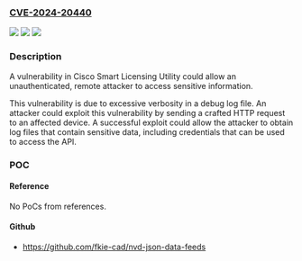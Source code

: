 ### [CVE-2024-20440](https://cve.mitre.org/cgi-bin/cvename.cgi?name=CVE-2024-20440)
![](https://img.shields.io/static/v1?label=Product&message=Cisco%20Smart%20License%20Utility&color=blue)
![](https://img.shields.io/static/v1?label=Version&message=%3D%202.1.0%20&color=brighgreen)
![](https://img.shields.io/static/v1?label=Vulnerability&message=Insertion%20of%20Sensitive%20Information%20into%20Log%20File&color=brighgreen)

### Description

A vulnerability in Cisco Smart Licensing Utility could allow an unauthenticated, remote attacker to access sensitive information.This vulnerability is due to excessive verbosity in a debug log file. An attacker could exploit this vulnerability by sending a crafted HTTP request to an affected device. A successful exploit could allow the attacker to obtain log files that contain sensitive data, including credentials that can be used to access the API.

### POC

#### Reference
No PoCs from references.

#### Github
- https://github.com/fkie-cad/nvd-json-data-feeds


